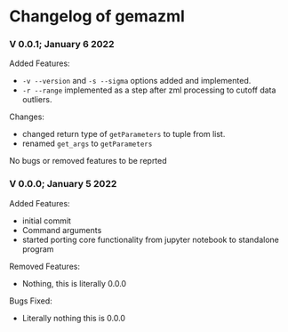 # Changelog of gemazml

### V 0.0.1; January 6 2022
Added Features:
  - `-v --version` and `-s --sigma` options added and implemented.
  - `-r --range` implemented as a step after zml processing to cutoff data outliers.

Changes:
  - changed return type of `getParameters` to tuple from list.
  - renamed `get_args` to `getParameters`
  
No bugs or removed features to be reprted

### V 0.0.0; January 5 2022
Added Features:
  - initial commit
  - Command arguments
  - started porting core functionality from jupyter notebook to standalone program

Removed Features:
  - Nothing, this is literally 0.0.0

Bugs Fixed:
  - Literally nothing this is 0.0.0
